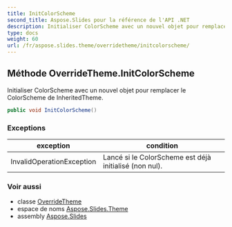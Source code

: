```yaml
---
title: InitColorScheme
second_title: Aspose.Slides pour la référence de l'API .NET
description: Initialiser ColorScheme avec un nouvel objet pour remplacer le ColorScheme de InheritedTheme.
type: docs
weight: 60
url: /fr/aspose.slides.theme/overridetheme/initcolorscheme/
---
```


## Méthode OverrideTheme.InitColorScheme

Initialiser ColorScheme avec un nouvel objet pour remplacer le ColorScheme de InheritedTheme.

```csharp
public void InitColorScheme()
```

### Exceptions

| exception | condition |
| --- | --- |
| InvalidOperationException | Lancé si le ColorScheme est déjà initialisé (non nul). |

### Voir aussi

* classe [OverrideTheme](../../overridetheme)
* espace de noms [Aspose.Slides.Theme](../../overridetheme)
* assembly [Aspose.Slides](../../../)

<!-- NE PAS ÉDITER : généré par xmldocmd pour Aspose.Slides.dll -->